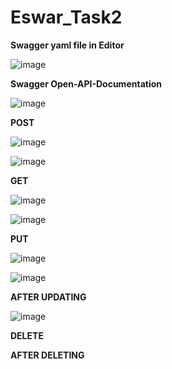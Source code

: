 # Eswar_Task2

**Swagger yaml file in Editor**

![image](https://github.com/eswarganesan/Eswar_Task/assets/104221146/9b15a854-09d1-4f90-987a-97178c0fd8f4)

**Swagger Open-API-Documentation**

![image](https://github.com/eswarganesan/Eswar_Task/assets/104221146/9b15a854-09d1-4f90-987a-97178c0fd8f4)

**POST**

![image](https://github.com/eswarganesan/Eswar_Task/assets/104221146/b16f5ec9-5f4d-4fa5-a1a6-ff792a843348)

![image](https://github.com/eswarganesan/Eswar_Task/assets/104221146/08da05cd-8a91-47bf-9105-b884c0b2e13e)

**GET**

![image](https://github.com/eswarganesan/Eswar_Task/assets/104221146/b425c29e-48a7-4f86-8798-682ef9372194)

![image](https://github.com/eswarganesan/Eswar_Task/assets/104221146/4a1fe79e-f72f-400b-b412-182ae40e9f7c)

**PUT**

![image](https://github.com/eswarganesan/Eswar_Task/assets/104221146/76a314fb-84bb-4877-aba9-c9a172246f6e)

![image](https://github.com/eswarganesan/Eswar_Task/assets/104221146/372a26ca-2055-403f-8f78-aada3688d652)

**AFTER UPDATING**

![image](https://github.com/eswarganesan/Eswar_Task/assets/104221146/acc79df6-b5f5-48b0-8415-86fa5f738129)

**DELETE**

**AFTER DELETING**




